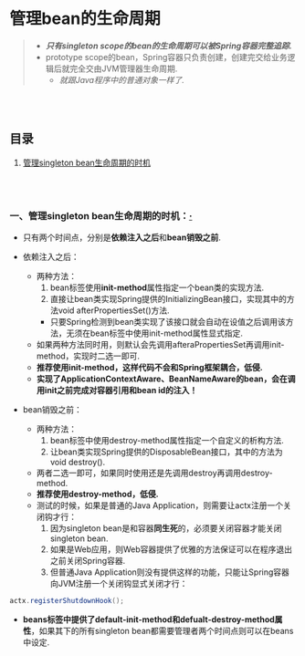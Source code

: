 # 管理bean的生命周期
> - ***只有singleton scope的bean的生命周期可以被Spring容器完整追踪.***
> - prototype scope的bean，Spring容器只负责创建，创建完交给业务逻辑后就完全交由JVM管理器生命周期.
>   - *就跟Java程序中的普通对象一样了.*

<br><br>

## 目录
1. [管理singleton bean生命周期的时机](#一管理singleton-bean生命周期的时机)

<br><br>

### 一、管理singleton bean生命周期的时机：[·](#目录)
- 只有两个时间点，分别是**依赖注入之后**和**bean销毁之前**.


- 依赖注入之后：
  - 两种方法：
    1. bean标签使用**init-method**属性指定一个bean类的实现方法.
    2. 直接让bean类实现Spring提供的InitializingBean接口，实现其中的方法void afterPropertiesSet()方法.
      - 只要Spring检测到bean类实现了该接口就会自动在设值之后调用该方法，无须在bean标签中使用init-method属性显式指定.
  - 如果两种方法同时用，则默认会先调用afteraPropertiesSet再调用init-method，实现时二选一即可.
  - **推荐使用init-method，这样代码不会和Spring框架耦合，低侵.**
  - **实现了ApplicationContextAware、BeanNameAware的bean，会在调用init之前完成对容器引用和bean id的注入！**


- bean销毁之前：
  - 两种方法：
    1. bean标签中使用destroy-method属性指定一个自定义的析构方法.
    2. 让bean类实现Spring提供的DisposableBean接口，其中的方法为void destroy().
  - 两者二选一即可，如果同时使用还是先调用destroy再调用destroy-method.
  - **推荐使用destroy-method，低侵.**
  - 测试的时候，如果是普通的Java Application，则需要让actx注册一个关闭钩才行：
    1. 因为singleton bean是和容器**同生死**的，必须要关闭容器才能关闭singleton bean.
    2. 如果是Web应用，则Web容器提供了优雅的方法保证可以在程序退出之前关闭Spring容器.
    3. 但普通Java Application则没有提供这样的功能，只能让Spring容器向JVM注册一个关闭钩显式关闭才行：

```Java
actx.registerShutdownHook();
```

- **beans标签中提供了default-init-method和defualt-destroy-method属性**，如果其下的所有singleton bean都需要管理者两个时间点则可以在beans中设定.
